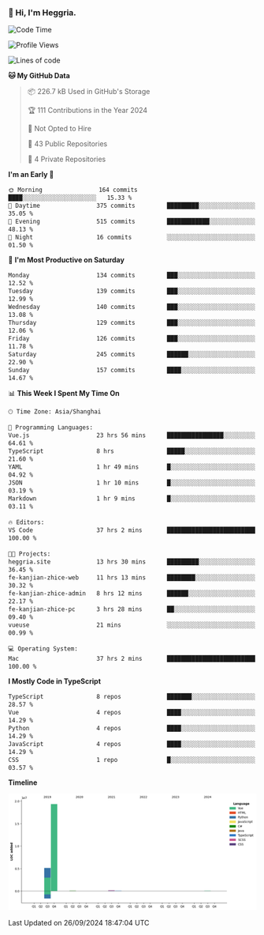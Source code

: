 ### 👋 Hi, I'm Heggria.

<!--START_SECTION:waka-->
![Code Time](http://img.shields.io/badge/Code%20Time-685%20hrs%2010%20mins-blue)

![Profile Views](http://img.shields.io/badge/Profile%20Views-4-blue)

![Lines of code](https://img.shields.io/badge/From%20Hello%20World%20I%27ve%20Written-24.8%20million%20lines%20of%20code-blue)

**🐱 My GitHub Data** 

> 📦 226.7 kB Used in GitHub's Storage 
 > 
> 🏆 111 Contributions in the Year 2024
 > 
> 🚫 Not Opted to Hire
 > 
> 📜 43 Public Repositories 
 > 
> 🔑 4 Private Repositories 
 > 
**I'm an Early 🐤** 

```text
🌞 Morning                164 commits         ████░░░░░░░░░░░░░░░░░░░░░   15.33 % 
🌆 Daytime                375 commits         █████████░░░░░░░░░░░░░░░░   35.05 % 
🌃 Evening                515 commits         ████████████░░░░░░░░░░░░░   48.13 % 
🌙 Night                  16 commits          ░░░░░░░░░░░░░░░░░░░░░░░░░   01.50 % 
```
📅 **I'm Most Productive on Saturday** 

```text
Monday                   134 commits         ███░░░░░░░░░░░░░░░░░░░░░░   12.52 % 
Tuesday                  139 commits         ███░░░░░░░░░░░░░░░░░░░░░░   12.99 % 
Wednesday                140 commits         ███░░░░░░░░░░░░░░░░░░░░░░   13.08 % 
Thursday                 129 commits         ███░░░░░░░░░░░░░░░░░░░░░░   12.06 % 
Friday                   126 commits         ███░░░░░░░░░░░░░░░░░░░░░░   11.78 % 
Saturday                 245 commits         ██████░░░░░░░░░░░░░░░░░░░   22.90 % 
Sunday                   157 commits         ████░░░░░░░░░░░░░░░░░░░░░   14.67 % 
```


📊 **This Week I Spent My Time On** 

```text
🕑︎ Time Zone: Asia/Shanghai

💬 Programming Languages: 
Vue.js                   23 hrs 56 mins      ████████████████░░░░░░░░░   64.61 % 
TypeScript               8 hrs               █████░░░░░░░░░░░░░░░░░░░░   21.60 % 
YAML                     1 hr 49 mins        █░░░░░░░░░░░░░░░░░░░░░░░░   04.92 % 
JSON                     1 hr 10 mins        █░░░░░░░░░░░░░░░░░░░░░░░░   03.19 % 
Markdown                 1 hr 9 mins         █░░░░░░░░░░░░░░░░░░░░░░░░   03.11 % 

🔥 Editors: 
VS Code                  37 hrs 2 mins       █████████████████████████   100.00 % 

🐱‍💻 Projects: 
heggria.site             13 hrs 30 mins      █████████░░░░░░░░░░░░░░░░   36.45 % 
fe-kanjian-zhice-web     11 hrs 13 mins      ████████░░░░░░░░░░░░░░░░░   30.32 % 
fe-kanjian-zhice-admin   8 hrs 12 mins       ██████░░░░░░░░░░░░░░░░░░░   22.17 % 
fe-kanjian-zhice-pc      3 hrs 28 mins       ██░░░░░░░░░░░░░░░░░░░░░░░   09.40 % 
vueuse                   21 mins             ░░░░░░░░░░░░░░░░░░░░░░░░░   00.99 % 

💻 Operating System: 
Mac                      37 hrs 2 mins       █████████████████████████   100.00 % 
```

**I Mostly Code in TypeScript** 

```text
TypeScript               8 repos             ███████░░░░░░░░░░░░░░░░░░   28.57 % 
Vue                      4 repos             ████░░░░░░░░░░░░░░░░░░░░░   14.29 % 
Python                   4 repos             ████░░░░░░░░░░░░░░░░░░░░░   14.29 % 
JavaScript               4 repos             ████░░░░░░░░░░░░░░░░░░░░░   14.29 % 
CSS                      1 repo              █░░░░░░░░░░░░░░░░░░░░░░░░   03.57 % 
```



**Timeline**

![Lines of Code chart](https://raw.githubusercontent.com/heggria/heggria/main/assets/bar_graph.png)


 Last Updated on 26/09/2024 18:47:04 UTC
<!--END_SECTION:waka-->
